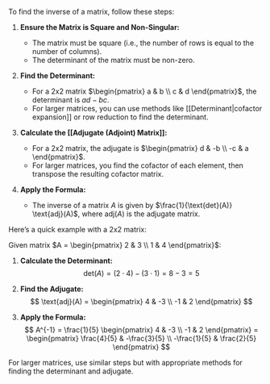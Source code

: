 To find the inverse of a matrix, follow these steps:

1. **Ensure the Matrix is Square and Non-Singular:**
   - The matrix must be square (i.e., the number of rows is equal to the number of columns).
   - The determinant of the matrix must be non-zero.

2. **Find the Determinant:**
   - For a 2x2 matrix $\begin{pmatrix} a & b \\ c & d \end{pmatrix}$, the determinant is $ad - bc$.
   - For larger matrices, you can use methods like [[Determinant|cofactor expansion]] or row reduction to find the determinant.

3. **Calculate the [[Adjugate (Adjoint) Matrix]]:**
   - For a 2x2 matrix, the adjugate is $\begin{pmatrix} d & -b \\ -c & a \end{pmatrix}$.
   - For larger matrices, you find the cofactor of each element, then transpose the resulting cofactor matrix.

4. **Apply the Formula:**
   - The inverse of a matrix $A$ is given by $\frac{1}{\text{det}(A)} \text{adj}(A)$, where $\text{adj}(A)$ is the adjugate matrix.

Here’s a quick example with a 2x2 matrix:

Given matrix $A = \begin{pmatrix} 2 & 3 \\ 1 & 4 \end{pmatrix}$:

1. **Calculate the Determinant:**
   $$
   \text{det}(A) = (2 \cdot 4) - (3 \cdot 1) = 8 - 3 = 5
   $$

2. **Find the Adjugate:**
   $$
   \text{adj}(A) = \begin{pmatrix} 4 & -3 \\ -1 & 2 \end{pmatrix}
   $$

3. **Apply the Formula:**
   $$
   A^{-1} = \frac{1}{5} \begin{pmatrix} 4 & -3 \\ -1 & 2 \end{pmatrix} = \begin{pmatrix} \frac{4}{5} & -\frac{3}{5} \\ -\frac{1}{5} & \frac{2}{5} \end{pmatrix}
   $$

For larger matrices, use similar steps but with appropriate methods for finding the determinant and adjugate.